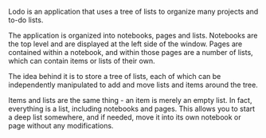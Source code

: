 Lodo is an application that uses a tree of lists to organize many projects and to-do lists.

The application is organized into notebooks, pages and lists. Notebooks are the top level and
are displayed at the left side of the window. Pages are contained within a notebook, and within
those pages are a number of lists, which can contain items or lists of their own.

The idea behind it is to store a tree of lists, each of which can be independently manipulated to
add and move lists and items around the tree.

Items and lists are the same thing - an item is merely an empty list. In fact, everything is a list,
including notebooks and pages. This allows you to start a deep list somewhere, and if needed, move it
into its own notebook or page without any modifications.